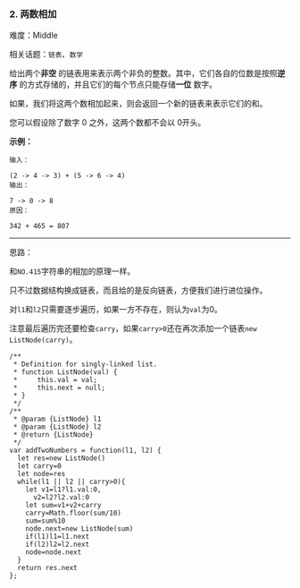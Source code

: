 ### 2. 两数相加

难度：Middle

相关话题：`链表`、`数学`

给出两个**非空**  的链表用来表示两个非负的整数。其中，它们各自的位数是按照**逆序** 的方式存储的，并且它们的每个节点只能存储**一位** 数字。



如果，我们将这两个数相加起来，则会返回一个新的链表来表示它们的和。



您可以假设除了数字 0 之外，这两个数都不会以 0开头。



**示例：** 





```
输入：

(2 -> 4 -> 3) + (5 -> 6 -> 4)
输出：

7 -> 0 -> 8
原因：

342 + 465 = 807

```



-----

思路：

和`NO.415`字符串的相加的原理一样。

只不过数据结构换成链表，而且给的是反向链表，方便我们进行进位操作。

对`l1`和`l2`只需要逐步遍历，如果一方不存在，则认为`val`为0。

注意最后遍历完还要检查`carry`，如果`carry>0`还在再次添加一个链表`new ListNode(carry)`。


```
/**
 * Definition for singly-linked list.
 * function ListNode(val) {
 *     this.val = val;
 *     this.next = null;
 * }
 */
/**
 * @param {ListNode} l1
 * @param {ListNode} l2
 * @return {ListNode}
 */
var addTwoNumbers = function(l1, l2) {
  let res=new ListNode()
  let carry=0
  let node=res
  while(l1 || l2 || carry>0){
    let v1=l1?l1.val:0,
      v2=l2?l2.val:0
    let sum=v1+v2+carry
    carry=Math.floor(sum/10)
    sum=sum%10
    node.next=new ListNode(sum)
    if(l1)l1=l1.next
    if(l2)l2=l2.next
    node=node.next
  }
  return res.next
};



```

